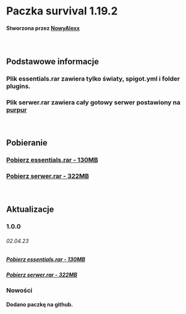<h1>Paczka survival 1.19.2</h1>
<h4>Stworzona przez <a href="https://github.com/NowyAlexx">NowyAlexx</a></h2>
<p>‎‎‎‎‎‎‎‎ㅤ</p>
<h2>Podstawowe informacje</h2>
<h3>Plik essentials.rar zawiera tylko światy, spigot.yml i folder plugins.</h3>
<h3>Plik serwer.rar zawiera cały gotowy serwer postawiony na <a href="https://purpurmc.org">purpur</a></h3>
<p>‎‎‎‎‎‎‎‎ㅤ</p>
<h2>Pobieranie</h2>
<h3><a href="https://download1586.mediafire.com/deabnjf97r2g-IOzgIuN2D9UmO6mVro2sifwfrNBnzSXNyLDwqNyrwlSFgeomG4y1BW7mKyO77Bnf2viGbjxdlelWw/151274ckqk8mdvd/essentials.rar">Pobierz essentials.rar - 130MB</a></h3>
<h3><a href="https://download1588.mediafire.com/rg3a12oagy4gmgHrc9924fT3mGJQYIRcm2eWA9RC_7IFgg_5o3SScj0oou6jsjEMEYz-un7UyXi-mGHFV8oyN0zkrw/wuv19kcmly0sq8c/serwer.rar">Pobierz serwer.rar - 322MB</a></h3>
<p>‎‎‎‎‎‎‎‎ㅤ</p>
<h2>Aktualizacje</h2>
<h3>1.0.0</h3>
<h6>02.04.23</h2>
<h5><a href="https://download1586.mediafire.com/deabnjf97r2g-IOzgIuN2D9UmO6mVro2sifwfrNBnzSXNyLDwqNyrwlSFgeomG4y1BW7mKyO77Bnf2viGbjxdlelWw/151274ckqk8mdvd/essentials.rar">Pobierz essentials.rar - 130MB</a></h5>
<h5><a href="https://download1588.mediafire.com/rg3a12oagy4gmgHrc9924fT3mGJQYIRcm2eWA9RC_7IFgg_5o3SScj0oou6jsjEMEYz-un7UyXi-mGHFV8oyN0zkrw/wuv19kcmly0sq8c/serwer.rar">Pobierz serwer.rar - 322MB</a></h5>
<h3>Nowości</h3>
<h4>Dodano paczkę na github.</h4>
<h1></h1>
